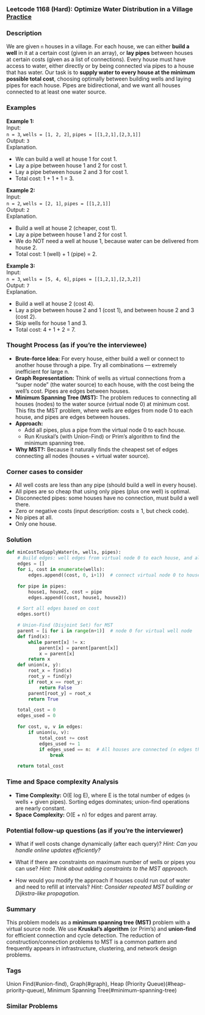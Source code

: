 ### Leetcode 1168 (Hard): Optimize Water Distribution in a Village [Practice](https://leetcode.com/problems/optimize-water-distribution-in-a-village)

### Description  
We are given `n` houses in a village. For each house, we can either **build a well** in it at a certain cost (given in an array), or **lay pipes** between houses at certain costs (given as a list of connections). Every house must have access to water, either directly or by being connected via pipes to a house that has water. Our task is to **supply water to every house at the minimum possible total cost**, choosing optimally between building wells and laying pipes for each house. Pipes are bidirectional, and we want all houses connected to at least one water source.

### Examples  

**Example 1:**  
Input:  
`n = 3`, `wells = [1, 2, 2]`, `pipes = [[1,2,1],[2,3,1]]`  
Output: `3`  
Explanation.  
- We can build a well at house 1 for cost 1.
- Lay a pipe between house 1 and 2 for cost 1.
- Lay a pipe between house 2 and 3 for cost 1.
- Total cost: 1 + 1 + 1 = 3.

**Example 2:**  
Input:  
`n = 2`, `wells = [2, 1]`, `pipes = [[1,2,1]]`  
Output: `2`  
Explanation.  
- Build a well at house 2 (cheaper, cost 1).
- Lay a pipe between house 1 and 2 for cost 1.
- We do NOT need a well at house 1, because water can be delivered from house 2.
- Total cost: 1 (well) + 1 (pipe) = 2.

**Example 3:**  
Input:  
`n = 3`, `wells = [5, 4, 6]`, `pipes = [[1,2,1],[2,3,2]]`  
Output: `7`  
Explanation.  
- Build a well at house 2 (cost 4).
- Lay a pipe between house 2 and 1 (cost 1), and between house 2 and 3 (cost 2).
- Skip wells for house 1 and 3.
- Total cost: 4 + 1 + 2 = 7.

### Thought Process (as if you’re the interviewee)  
- **Brute-force Idea:** For every house, either build a well or connect to another house through a pipe. Try all combinations — extremely inefficient for large n.
- **Graph Representation:** Think of wells as virtual connections from a “super node” (the water source) to each house, with the cost being the well’s cost. Pipes are edges between houses.
- **Minimum Spanning Tree (MST):** The problem reduces to connecting all houses (nodes) to the water source (virtual node 0) at minimum cost. This fits the MST problem, where wells are edges from node 0 to each house, and pipes are edges between houses.
- **Approach:**  
  - Add all pipes, plus a pipe from the virtual node 0 to each house.  
  - Run Kruskal’s (with Union-Find) or Prim’s algorithm to find the minimum spanning tree.
- **Why MST?:** Because it naturally finds the cheapest set of edges connecting all nodes (houses + virtual water source).

### Corner cases to consider  
- All well costs are less than any pipe (should build a well in every house).
- All pipes are so cheap that using only pipes (plus one well) is optimal.
- Disconnected pipes: some houses have no connection, must build a well there.
- Zero or negative costs (input description: costs ≥ 1, but check code).
- No pipes at all.
- Only one house.

### Solution

```python
def minCostToSupplyWater(n, wells, pipes):
    # Build edges: well edges from virtual node 0 to each house, and all pipes.
    edges = []
    for i, cost in enumerate(wells):
        edges.append((cost, 0, i+1))  # connect virtual node 0 to house i+1

    for pipe in pipes:
        house1, house2, cost = pipe
        edges.append((cost, house1, house2))

    # Sort all edges based on cost
    edges.sort()

    # Union-Find (Disjoint Set) for MST
    parent = [i for i in range(n+1)]  # node 0 for virtual well node
    def find(x):
        while parent[x] != x:
            parent[x] = parent[parent[x]]
            x = parent[x]
        return x
    def union(x, y):
        root_x = find(x)
        root_y = find(y)
        if root_x == root_y:
            return False
        parent[root_y] = root_x
        return True

    total_cost = 0
    edges_used = 0

    for cost, u, v in edges:
        if union(u, v):
            total_cost += cost
            edges_used += 1
            if edges_used == n:  # All houses are connected (n edges thanks to virtual node)
                break

    return total_cost

```

### Time and Space complexity Analysis  

- **Time Complexity:** O(E log E), where E is the total number of edges (`n` wells + given pipes). Sorting edges dominates; union-find operations are nearly constant.
- **Space Complexity:** O(E + n) for edges and parent array.

### Potential follow-up questions (as if you’re the interviewer)  

- What if well costs change dynamically (after each query)?
  *Hint: Can you handle online updates efficiently?*

- What if there are constraints on maximum number of wells or pipes you can use?
  *Hint: Think about adding constraints to the MST approach.*

- How would you modify the approach if houses could run out of water and need to refill at intervals?
  *Hint: Consider repeated MST building or Dijkstra-like propagation.*

### Summary
This problem models as a **minimum spanning tree (MST)** problem with a virtual source node. We use **Kruskal’s algorithm** (or Prim’s) and **union-find** for efficient connection and cycle detection. The reduction of construction/connection problems to MST is a common pattern and frequently appears in infrastructure, clustering, and network design problems.

### Tags
Union Find(#union-find), Graph(#graph), Heap (Priority Queue)(#heap-priority-queue), Minimum Spanning Tree(#minimum-spanning-tree)

### Similar Problems
